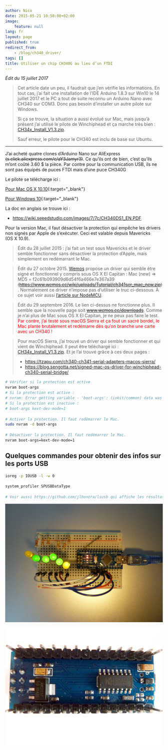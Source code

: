 ```yaml
---
author: Nico
date: 2015-05-21 10:50:00+02:00
image:
    feature: null
lang: fr
layout: page
published: true
redirect_from:
    - /blog/ch340_driver/
tags: []
title: Utiliser un chip CH340G au lieu d’un FTDI
---
```


_Édit du 15 juillet 2017_

> Cet article date un peu, il faudrait que j’en vérifie les informations.
> En tout cas, j’ai fait une installation de l’IDE Arduino 1.8.3 sur Win10 le 14 juillet 2017 et le PC a tout de suite reconnu un Arduino Nano avec CH340 sur COM3.
> Donc pas besoin d’installer un autre pilote sur Windows.
>
> Si ça se trouve, la situation a aussi évolué sur Mac, mais jusqu’à présent j’ai utilisé le pilote de Winchiphead et ça marche très bien : [CH34x_Install_V1.3.zip](../../files/2015-05-21-ch340_driver/CH34x_Install_V1.3.zip).
>
> Sauf erreur, le pilote pour le CH340 est inclu de base sur Ubuntu.

---

J’ai acheté quatre clones d’Arduino Nano sur AliExpress ~~(s.click.aliexpress.com/e/aY3Jamyr3)~~.
Ce qu’ils ont de bien, c’est qu’ils m’ont coûté 3.60 $ la pièce.
Par contre pour la communication USB, ils ne sont pas équipés de puces FTDI mais d’une puce CH340G

Le pilote se télécharge ici :

<!--
<a href="https://www.wch.cn/download/CH341SER_MAC_ZIP.html"
target="_blank">https://www.wch.cn/download/CH341SER_MAC_ZIP.html</a>
-->

[Pour Mac OS X 10.10](https://www.wch.cn/download/CH341SER_MAC_ZIP.html){:target="\_blank"}

[Pour Windows 10](https://www.wch.cn/download/CH341SER_EXE.html){:target="\_blank"}

La doc en anglais se trouve ici :

-   <https://wiki.seeedstudio.com/images/7/7c/CH340DS1_EN.PDF>

Pour la version Mac, il faut désactiver la protection qui empêche les drivers non signés par Apple de s’exécuter.
Ceci est valable depuis Mavericks (OS X 10.9).

> Édit du 28 juillet 2015 : j’ai fait un test sous Mavericks et le driver semble fonctionner sans désactiver la protection d’Apple, mais simplement en redémarrant le Mac.

> Édit du 27 octobre 2015.
> [Wemos](https://www.wemos.cc/) propose un driver qui semble être signé et fonctionnel y compris sous OS X El Capitan : Mac (new) ⇒ MD5 = f2c61b093909d6d54f6a466e7e367a39 ~~(https://www.wemos.cc/wiki/uploads/Tutorial/ch341ser_mac_new.zip)~~.
> Normalement ce driver n’impose pas d’utiliser le truc ci-dessous.
> À ce sujet voir aussi [l’article sur NodeMCU](/NodeMCU_esp8266/).

> Édit du 29 septembre 2016.
> Le lien ci-dessus ne fonctionne plus.
> Il semble que la nouvelle page soit ~~www.wemos.cc/downloads~~.
> Comme je n’ai plus de Mac sous OS X El Capitan, je ne peux pas faire le test.
> <span style="color:red">Par contre, j’ai testé sous macOS Sierra et ça fout un sacré bordel, le Mac plante brutalement et redémarre dès qu’on branche une carte avec un CH340 !</span>

> Pour macOS Sierra, j’ai trouvé un driver qui semble fonctionner et qui vient de Winchiphead.
> Il peut être téléchargé ici : [CH34x_Install_V1.3.zip](../../files/2015-05-21-ch340_driver/CH34x_Install_V1.3.zip).
> Et je l’ai trouvé grâce à ces deux pages :
>
> -   <https://tzapu.com/ch340-ch341-serial-adapters-macos-sierra/>
> -   <https://blog.sengotta.net/signed-mac-os-driver-for-winchiphead-ch340-serial-bridge/>

```bash
# Vérifier si la protection est active
nvram boot-args
# Si la protection est active :
# nvram: Error getting variable - 'boot-args': (iokit/common) data was not found A
# Si la protection est inactive :
# boot-args	kext-dev-mode=1

# Activer la protection. Il faut redémarrer le Mac.
sudo nvram -d boot-args

# Désactiver la protection. Il faut redémarrer le Mac.
nvram boot-args=kext-dev-mode=1
```

## Quelques commandes pour obtenir des infos sur les ports USB

```bash
ioreg -p IOUSB -l -w 0

system_profiler SPUSBDataType

# Voir aussi https://github.com/jlhonora/lsusb qui affiche les résultats de `system_profiler SPUSBDataType` de façon plus compacte.
```

[![ouilogique.com][img_1]][img_1]

[img_1]: ../../images/2015-05-21-ch340_driver/CH430G_001.jpg

[![ouilogique.com][img_2]][img_2]

[img_2]: ../../images/2015-05-21-ch340_driver/CH430G_002.jpg
